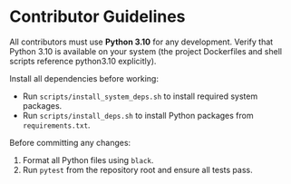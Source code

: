 # Contributor Guidelines

All contributors must use **Python 3.10** for any development. Verify that Python 3.10 is available on your system (the project Dockerfiles and shell scripts reference python3.10 explicitly).

Install all dependencies before working:
- Run `scripts/install_system_deps.sh` to install required system packages.
- Run `scripts/install_deps.sh` to install Python packages from `requirements.txt`.

Before committing any changes:
1. Format all Python files using `black`.
2. Run `pytest` from the repository root and ensure all tests pass.

